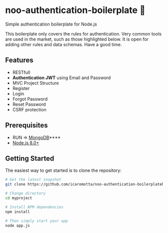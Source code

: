 noo-authentication-boilerplate 🤝
=======================

Simple authentication boilerplate for Node.js

This boilerplate only covers the rules for authentication. Very common tools are used in the market, such as those highlighted below.
It is open for adding other rules and data schemas.
Have a good time.

Features
--------
- RESTfull 
- **Authentication JWT** using Email and Password
- MVC Project Structure
 - Register
 - Login   
 - Forgot Password
 - Reset Password
- CSRF protection

Prerequisites
-------------

- RUN => [MongoDB](https://www.mongodb.com/download-center/community)****
- [Node.js 8.0+](http://nodejs.org)

Getting Started
---------------

The easiest way to get started is to clone the repository:

```bash
# Get the latest snapshot
git clone https://github.com/icaromotta/noo-authentication-boilerplateh.git myproject

# Change directory
cd myproject

# Install NPM dependencies
npm install

# Then simply start your app
node app.js
```